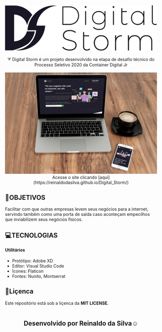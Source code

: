 <p align="center">
<img src="https://github.com/Reinaldodasilva/Digital_Storm/blob/master/assets/logo.svg"><br><br>
➰ Digital Storm é um projeto desenvolvido na etapa de desafio técnico do Processo Seletivo 2020 da Container Digital Jr <br><br>
<img src="https://github.com/Reinaldodasilva/Digital_Storm/blob/master/assets/views.jpg">
  Acesse o site clicando [aqui](https://reinaldodasilva.github.io/Digital_Storm/)
</p>

## 🚀OBJETIVOS
Facilitar com que outras empresas levem seus negócios para a internet, servindo também como uma porta de saída caso aconteçam empecilhos que inviabilizem seus negócios físicos.

## 💻TECNOLOGIAS
#### Utilitários

* Protótipo: Adobe XD
* Editor: Visual Studio Code
* Ícones: Flaticon
* Fontes: Nunito, Montserrat

## 📝Liçenca
Este repositório está sob a liçenca da <b>MIT LICENSE</b>.<br><br>

<h2 align="center">
Desenvolvido por Reinaldo da Silva☺️
</h2>

